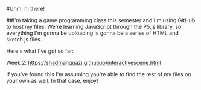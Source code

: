 #Uhm, hi there! 

##I'm taking a game programming class this semester and I'm using GitHub to host my files. We're learning JavaScript through the P5.js library, so everything I'm gonna be uploading is gonna be a series of HTML and sketch.js files.

Here's what I've got so far:

Week 2: https://shadmanquazi.github.io/interactivescene.html

If you've found this I'm assuming you're able to find the rest of my files on your own as well. In that case, enjoy!
